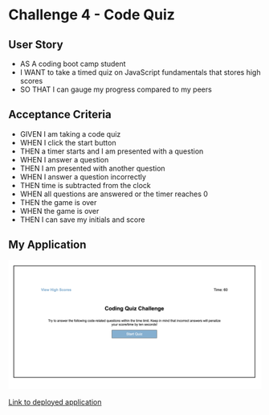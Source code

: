 # Challenge 4 - Code Quiz

## User Story

- AS A coding boot camp student
- I WANT to take a timed quiz on JavaScript fundamentals that stores high scores
- SO THAT I can gauge my progress compared to my peers

## Acceptance Criteria

- GIVEN I am taking a code quiz
- WHEN I click the start button
- THEN a timer starts and I am presented with a question
- WHEN I answer a question
- THEN I am presented with another question
- WHEN I answer a question incorrectly
- THEN time is subtracted from the clock
- WHEN all questions are answered or the timer reaches 0
- THEN the game is over
- WHEN the game is over
- THEN I can save my initials and score

## My Application

![Code Quiz Homepage Image](./assets/images/quiz_home.png)

[Link to deployed application](https://gilinamcbride.github.io/challenge4-code-quiz/)
